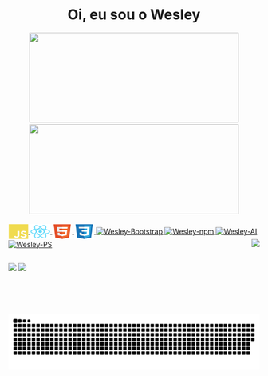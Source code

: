 <div align="center"><h1>Oi, eu sou o Wesley</h1></div>


<div align="center">
  <a href="https://github.com/wesleycremonini">
    <img width='420em' height='180em' src="https://github-readme-stats.vercel.app/api?username=wesleycremonini&bg_color=DEG,000000,2C3E50&custom_title=Informações+Gerais&show_icons=true&theme=dark&include_all_commits=true&count_private=true"/>
    <img width='420em' height='180em' custom_title='Linguagens Mais Usadas'
src="https://github-readme-stats.vercel.app/api/top-langs/?username=wesleycremonini&bg_color=DEG,2C3E50,000000&custom_title=Linguagens&layout=compact&langs_count=7&theme=dark"/>
  </a>
</div>
<br/>
<div style="display: inline_block">
  <a href="https://github.com/wesleycremonini">
    <img align="center" alt="Wesley-Js" height="30" width="40" src="https://raw.githubusercontent.com/devicons/devicon/master/icons/javascript/javascript-plain.svg">
    <img align="center" alt="Wesley-React" height="30" width="40" src="https://raw.githubusercontent.com/devicons/devicon/master/icons/react/react-original.svg">
    <img align="center" alt="Wesley-HTML" height="30" width="40" src="https://raw.githubusercontent.com/devicons/devicon/master/icons/html5/html5-original.svg">
    <img align="center" alt="Wesley-CSS" height="30" width="40" src="https://raw.githubusercontent.com/devicons/devicon/master/icons/css3/css3-original.svg">
    <img align="center" alt="Wesley-Bootstrap" height="30" width="40" src="https://cdn.jsdelivr.net/gh/devicons/devicon/icons/bootstrap/bootstrap-plain.svg" />
    <img align="center" alt="Wesley-npm" height="30" width="40" src="https://cdn.jsdelivr.net/gh/devicons/devicon/icons/npm/npm-original-wordmark.svg" />
    <img align="center" alt="Wesley-AI" height="30" width="40" src="https://cdn.jsdelivr.net/gh/devicons/devicon/icons/illustrator/illustrator-plain.svg" />
    <img align="center" alt="Wesley-PS" height="30" width="40" src="https://cdn.jsdelivr.net/gh/devicons/devicon/icons/photoshop/photoshop-plain.svg" />
    <img height="150" align='right' src="https://media.discordapp.net/attachments/719673405317578786/908077170503585872/imgonline-com-ua-GIF-animation-mkbhSlfUnBdisEo.png?width=547&height=553" />
  </a>
</div>

##

<div style="display: inline_block">
  <a href = "wesleycb.2020@gmail.com"><img src="https://img.shields.io/badge/-Gmail-%23333?style=for-the-badge&logo=gmail&logoColor=white" target="_blank"></a>
  <a href="https://www.linkedin.com/in/wesley-cremonini-baldissera-717501225/" target="_blank"><img src="https://img.shields.io/badge/-LinkedIn-%230077B5?style=for-the-badge&logo=linkedin&logoColor=white" target="_blank"></a> 
</div>

![Snake animation](https://github.com/wesleycremonini/wesleycremonini/blob/output/github-contribution-grid-snake.svg)
